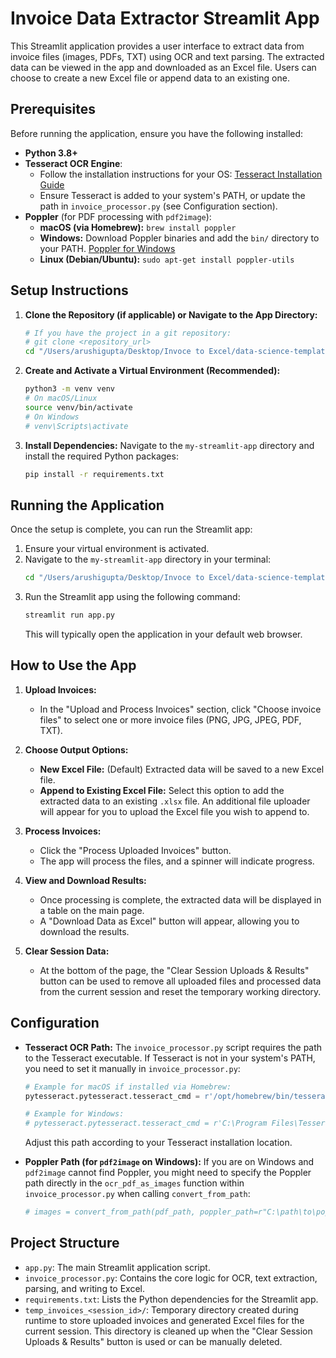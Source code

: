 # Invoice Data Extractor Streamlit App

This Streamlit application provides a user interface to extract data from invoice files (images, PDFs, TXT) using OCR and text parsing. The extracted data can be viewed in the app and downloaded as an Excel file. Users can choose to create a new Excel file or append data to an existing one.

## Prerequisites

Before running the application, ensure you have the following installed:

*   **Python 3.8+**
*   **Tesseract OCR Engine**:
    *   Follow the installation instructions for your OS: [Tesseract Installation Guide](https://tesseract-ocr.github.io/tessdoc/Installation.html)
    *   Ensure Tesseract is added to your system's PATH, or update the path in `invoice_processor.py` (see Configuration section).
*   **Poppler** (for PDF processing with `pdf2image`):
    *   **macOS (via Homebrew):** `brew install poppler`
    *   **Windows:** Download Poppler binaries and add the `bin/` directory to your PATH. [Poppler for Windows](http://blog.alivate.com.au/poppler-windows/)
    *   **Linux (Debian/Ubuntu):** `sudo apt-get install poppler-utils`

## Setup Instructions

1.  **Clone the Repository (if applicable) or Navigate to the App Directory:**
    ```bash
    # If you have the project in a git repository:
    # git clone <repository_url>
    cd "/Users/arushigupta/Desktop/Invoce to Excel/data-science-template/my-streamlit-app"
    ```

2.  **Create and Activate a Virtual Environment (Recommended):**
    ```bash
    python3 -m venv venv
    # On macOS/Linux
    source venv/bin/activate
    # On Windows
    # venv\Scripts\activate
    ```

3.  **Install Dependencies:**
    Navigate to the `my-streamlit-app` directory and install the required Python packages:
    ```bash
    pip install -r requirements.txt
    ```

## Running the Application

Once the setup is complete, you can run the Streamlit app:

1.  Ensure your virtual environment is activated.
2.  Navigate to the `my-streamlit-app` directory in your terminal:
    ```bash
    cd "/Users/arushigupta/Desktop/Invoce to Excel/data-science-template/my-streamlit-app"
    ```
3.  Run the Streamlit app using the following command:
    ```bash
    streamlit run app.py
    ```
    This will typically open the application in your default web browser.

## How to Use the App

1.  **Upload Invoices:**
    *   In the "Upload and Process Invoices" section, click "Choose invoice files" to select one or more invoice files (PNG, JPG, JPEG, PDF, TXT).

2.  **Choose Output Options:**
    *   **New Excel File:** (Default) Extracted data will be saved to a new Excel file.
    *   **Append to Existing Excel File:** Select this option to add the extracted data to an existing `.xlsx` file. An additional file uploader will appear for you to upload the Excel file you wish to append to.

3.  **Process Invoices:**
    *   Click the "Process Uploaded Invoices" button.
    *   The app will process the files, and a spinner will indicate progress.

4.  **View and Download Results:**
    *   Once processing is complete, the extracted data will be displayed in a table on the main page.
    *   A "Download Data as Excel" button will appear, allowing you to download the results.

5.  **Clear Session Data:**
    *   At the bottom of the page, the "Clear Session Uploads & Results" button can be used to remove all uploaded files and processed data from the current session and reset the temporary working directory.

## Configuration

*   **Tesseract OCR Path:**
    The `invoice_processor.py` script requires the path to the Tesseract executable. If Tesseract is not in your system's PATH, you need to set it manually in `invoice_processor.py`:
    ```python
    # Example for macOS if installed via Homebrew:
    pytesseract.pytesseract.tesseract_cmd = r'/opt/homebrew/bin/tesseract'

    # Example for Windows:
    # pytesseract.pytesseract.tesseract_cmd = r'C:\Program Files\Tesseract-OCR\tesseract.exe'
    ```
    Adjust this path according to your Tesseract installation location.

*   **Poppler Path (for `pdf2image` on Windows):**
    If you are on Windows and `pdf2image` cannot find Poppler, you might need to specify the Poppler path directly in the `ocr_pdf_as_images` function within `invoice_processor.py` when calling `convert_from_path`:
    ```python
    # images = convert_from_path(pdf_path, poppler_path=r"C:\path\to\poppler-xx.xx.x\bin")
    ```

## Project Structure

*   `app.py`: The main Streamlit application script.
*   `invoice_processor.py`: Contains the core logic for OCR, text extraction, parsing, and writing to Excel.
*   `requirements.txt`: Lists the Python dependencies for the Streamlit app.
*   `temp_invoices_<session_id>/`: Temporary directory created during runtime to store uploaded invoices and generated Excel files for the current session. This directory is cleaned up when the "Clear Session Uploads & Results" button is used or can be manually deleted.

